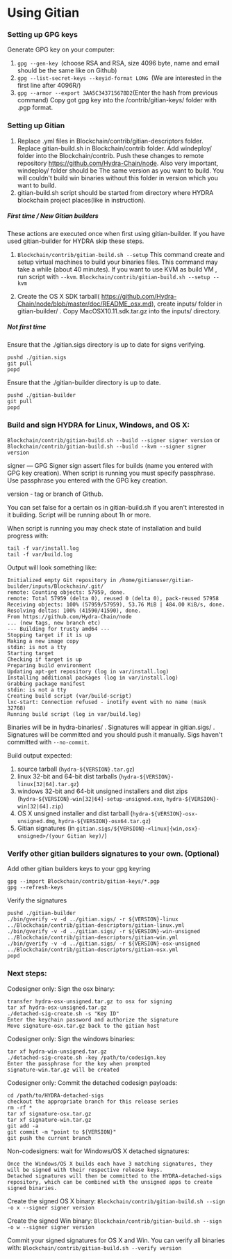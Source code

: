 Using Gitian
====================
### Setting up GPG keys
Generate GPG key on your computer:
1. ```gpg --gen-key ```(choose RSA and RSA, size 4096 byte, name and email should be the same like on Github)
2. ```gpg --list-secret-keys --keyid-format LONG ```(We are interested in the first line after 4096R/)
3. ```gpg --armor --export 3AA5C34371567BD2```(Enter the hash from previous command)
Copy got gpg key into the /contrib/gitian-keys/ folder with .pgp format.
### Setting up Gitian
1. Replace .yml files in Blockchain/contrib/gitian-descriptors folder. Replace gitian-build.sh in Blockchain/contrib folder. Add windeploy/ folder into the Blockchain/contrib. Push these changes to remote repository https://github.com/Hydra-Chain/node. Also very important, windeploy/ folder should be The same version as you want to build. You will couldn't build win binaries without this folder in version which you want to build.
2. gitian-build.sh script should be started from directory where HYDRA blockchain project places(like in instruction).
##### First time / New Gitian builders
These actions are executed once when first using gitian-builder. If you have used gitian-builder for HYDRA skip these steps.
1. ```Blockchain/contrib/gitian-build.sh --setup``` This command create and setup virtual machines to build your binaries files. This command may take a while (about 40 minutes). If you want to use KVM as build VM , run script with ```--kvm```.
    ```Blockchain/contrib/gitian-build.sh --setup --kvm```

2. Create the OS X SDK tarball( https://github.com/Hydra-Chain/node/blob/master/doc/README_osx.md), create inputs/ folder in gitian-builder/ . Copy MacOSX10.11.sdk.tar.gz into the inputs/ directory.
##### Not first time
Ensure that the ./gitian.sigs directory is up to date for signs verifying.

    pushd ./gitian.sigs
    git pull
    popd

Ensure that the ./gitian-builder directory is up to date.

    pushd ./gitian-builder
    git pull
    popd

### Build and sign HYDRA for Linux, Windows, and OS X:

  ```Blockchain/contrib/gitian-build.sh --build --signer signer version``` or 
  ```Blockchain/contrib/gitian-build.sh --build --kvm --signer signer version```

signer — GPG Signer sign assert files for builds (name you entered with GPG key creation). When script is running you must specify passphrase. Use passphrase you entered with the GPG key creation. 

version - tag or branch of Github.

You can set false for a certain os in gitian-build.sh if you aren't interested in it building.
Script will be running about 1h or more.

When script is running you may check state of installation and build progress with:

    tail -f var/install.log
    tail -f var/build.log
    
Output will look something like:
    
    Initialized empty Git repository in /home/gitianuser/gitian-builder/inputs/Blockchain/.git/
    remote: Counting objects: 57959, done.
    remote: Total 57959 (delta 0), reused 0 (delta 0), pack-reused 57958
    Receiving objects: 100% (57959/57959), 53.76 MiB | 484.00 KiB/s, done.
    Resolving deltas: 100% (41590/41590), done.
    From https://github.com/Hydra-Chain/node
    ... (new tags, new branch etc)
    --- Building for trusty amd64 ---
    Stopping target if it is up
    Making a new image copy
    stdin: is not a tty
    Starting target
    Checking if target is up
    Preparing build environment
    Updating apt-get repository (log in var/install.log)
    Installing additional packages (log in var/install.log)
    Grabbing package manifest
    stdin: is not a tty
    Creating build script (var/build-script)
    lxc-start: Connection refused - inotify event with no name (mask 32768)
    Running build script (log in var/build.log)


Binaries will be in hydra-binaries/ . Signatures will appear in gitian.sigs/ . Signatures will be committed and you should push it manually. Sigs haven't committed with ```--no-commit```.

Build output expected:

  1. source tarball (`hydra-${VERSION}.tar.gz`)
  2. linux 32-bit and 64-bit dist tarballs (`hydra-${VERSION}-linux[32|64].tar.gz`)
  3. windows 32-bit and 64-bit unsigned installers and dist zips (`hydra-${VERSION}-win[32|64]-setup-unsigned.exe`, `hydra-${VERSION}-win[32|64].zip`)
  4. OS X unsigned installer and dist tarball (`hydra-${VERSION}-osx-unsigned.dmg`, `hydra-${VERSION}-osx64.tar.gz`)
  5. Gitian signatures (in `gitian.sigs/${VERSION}-<linux|{win,osx}-unsigned>/(your Gitian key)/`)

### Verify other gitian builders signatures to your own. (Optional)

Add other gitian builders keys to your gpg keyring

    gpg --import Blockchain/contrib/gitian-keys/*.pgp
    gpg --refresh-keys

Verify the signatures

    pushd ./gitian-builder
    ./bin/gverify -v -d ../gitian.sigs/ -r ${VERSION}-linux ../Blockchain/contrib/gitian-descriptors/gitian-linux.yml
    ./bin/gverify -v -d ../gitian.sigs/ -r ${VERSION}-win-unsigned ../Blockchain/contrib/gitian-descriptors/gitian-win.yml
    ./bin/gverify -v -d ../gitian.sigs/ -r ${VERSION}-osx-unsigned ../Blockchain/contrib/gitian-descriptors/gitian-osx.yml
    popd

### Next steps:

Codesigner only: Sign the osx binary:

    transfer hydra-osx-unsigned.tar.gz to osx for signing
    tar xf hydra-osx-unsigned.tar.gz
    ./detached-sig-create.sh -s "Key ID"
    Enter the keychain password and authorize the signature
    Move signature-osx.tar.gz back to the gitian host

Codesigner only: Sign the windows binaries:

    tar xf hydra-win-unsigned.tar.gz
    ./detached-sig-create.sh -key /path/to/codesign.key
    Enter the passphrase for the key when prompted
    signature-win.tar.gz will be created

Codesigner only: Commit the detached codesign payloads:

    cd /path/to/HYDRA-detached-sigs
    checkout the appropriate branch for this release series
    rm -rf *
    tar xf signature-osx.tar.gz
    tar xf signature-win.tar.gz
    git add -a
    git commit -m "point to ${VERSION}"
    git push the current branch

Non-codesigners: wait for Windows/OS X detached signatures:

    Once the Windows/OS X builds each have 3 matching signatures, they will be signed with their respective release keys.
    Detached signatures will then be committed to the HYDRA-detached-sigs repository, which can be combined with the unsigned apps to create signed binaries.

Create the signed OS X binary:
```Blockchain/contrib/gitian-build.sh --sign -o x --signer signer version```

Create the signed Win binary:
```Blockchain/contrib/gitian-build.sh --sign -o w --signer signer version```

Commit your signed signatures for OS X and Win.
You can verify all binaries with:
```Blockchain/contrib/gitian-build.sh --verify version```